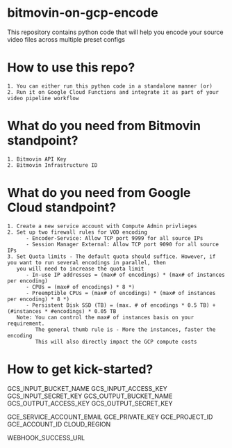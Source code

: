 # bitmovin-on-gcp-encode
This repository contains python code that will help you encode your source video files across multiple preset configs

# How to use this repo?
    1. You can either run this python code in a standalone manner (or)
    2. Run it on Google Cloud Functions and integrate it as part of your video pipeline workflow

# What do you need from Bitmovin standpoint?  
    1. Bitmovin API Key
    2. Bitmovin Infrastructure ID

# What do you need from Google Cloud standpoint? 
    1. Create a new service account with Compute Admin privlieges
    2. Set up two firewall rules for VOD encoding
          - Encoder-Service: Allow TCP port 9999 for all source IPs
          - Session Manager External: Allow TCP port 9090 for all source IPs
    3. Set Quota limits - The default quota should suffice. However, if you want to run several encodings in parallel, then
       you will need to increase the quota limit
          - In-use IP addresses = (max# of encodings) * (max# of instances per encoding)
          - CPUs = (max# of encodings) * 8 *)
          - Preemptible CPUs = (max# of encodings) * (max# of instances per encoding) * 8 *)
          - Persistent Disk SSD (TB) = (max. # of encodings * 0.5 TB) + (#instances * #encodings) * 0.05 TB
       Note: You can control the max# of instances basis on your requirement. 
             The general thumb rule is - More the instances, faster the encoding
             This will also directly impact the GCP compute costs

# How to get kick-started? 

GCS_INPUT_BUCKET_NAME
GCS_INPUT_ACCESS_KEY
GCS_INPUT_SECRET_KEY 
GCS_OUTPUT_BUCKET_NAME
GCS_OUTPUT_ACCESS_KEY
GCS_OUTPUT_SECRET_KEY

GCE_SERVICE_ACCOUNT_EMAIL
GCE_PRIVATE_KEY
GCE_PROJECT_ID
GCE_ACCOUNT_ID 
CLOUD_REGION

WEBHOOK_SUCCESS_URL
